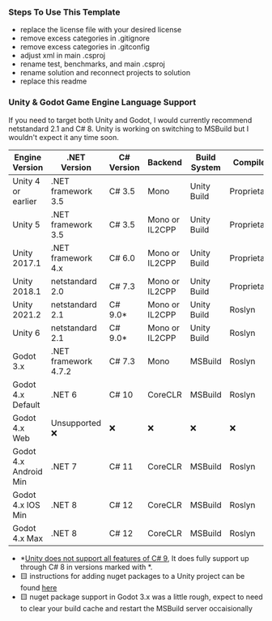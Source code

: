 ### Steps To Use This Template

- replace the license file with your desired license
- remove excess categories in .gitignore
- remove excess categories in .gitconfig
- adjust xml in main .csproj
- rename test, benchmarks, and main .csproj
- rename solution and reconnect projects to solution
- replace this readme

### Unity & Godot Game Engine Language Support

If you need to target both Unity and Godot, I would currently recommend netstandard 2.1 and C# 8. Unity is working on switching to MSBuild but I wouldn't expect it any time soon.

| Engine Version        | .NET Version         | C# Version | Backend        | Build System   | Compiler     | Nuget |
| --------------------- | -------------------- | ---------- | -------------- | -------------- | ------------ | ----- |
| Unity 4 or earlier    | .NET framework 3.5   | C# 3.5     | Mono           | Unity Build    | Proprietary  | ❌   |
| Unity 5               | .NET framework 3.5   | C# 3.5     | Mono or IL2CPP | Unity Build    | Proprietary  | ❌   |
| Unity 2017.1          | .NET framework 4.x   | C# 6.0     | Mono or IL2CPP | Unity Build    | Proprietary  | 🟨   |
| Unity 2018.1          | netstandard 2.0      | C# 7.3     | Mono or IL2CPP | Unity Build    | Proprietary  | 🟨   |         
| Unity 2021.2          | netstandard 2.1      | C# 9.0*    | Mono or IL2CPP | Unity Build    | Roslyn       | 🟨   |
| Unity 6               | netstandard 2.1      | C# 9.0*    | Mono or IL2CPP | Unity Build    | Roslyn       | 🟨   |
| Godot 3.x             | .NET framework 4.7.2 | C# 7.3     | Mono           | MSBuild        | Roslyn       | 🟨   |
| Godot 4.x Default     | .NET 6               | C# 10      | CoreCLR        | MSBuild        | Roslyn       | ✅   |
| Godot 4.x Web         | Unsupported ❌       | ❌         | ❌            | ❌             | ❌          | ❌   |
| Godot 4.x Android Min | .NET 7               | C# 11      | CoreCLR        | MSBuild        | Roslyn       | ✅   |
| Godot 4.x IOS Min     | .NET 8               | C# 12      | CoreCLR        | MSBuild        | Roslyn       | ✅   |
| Godot 4.x Max         | .NET 8               | C# 12      | CoreCLR        | MSBuild        | Roslyn       | ✅   |

- *[Unity does not support all features of C# 9](https://docs.unity3d.com/2021.2/Documentation/Manual/CSharpCompiler.html), It does fully support up through C# 8 in versions marked with *.
- 🟨 instructions for adding nuget packages to a Unity project can be found [here](https://learn.microsoft.com/en-us/visualstudio/gamedev/unity/unity-scripting-upgrade#add-packages-from-nuget-to-a-unity-project)
- 🟨 nuget package support in Godot 3.x was a little rough, expect to need to clear your build cache and restart the MSBuild server occaisionally
